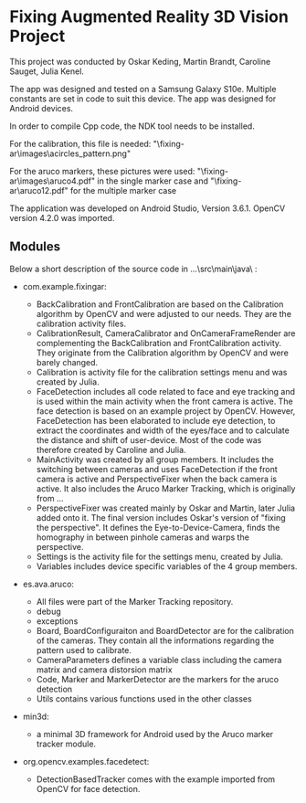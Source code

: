 # Fixing Augmented Reality 3D Vision Project

This project was conducted by Oskar Keding, Martin Brandt, Caroline Sauget, Julia Kenel.

The app was designed and tested on a Samsung Galaxy S10e. Multiple constants are set in code to suit this device. The app was designed for Android devices.

In order to compile Cpp code, the NDK tool needs to be installed.

For the calibration, this file is needed: "\fixing-ar\images\acircles_pattern.png"

For the aruco markers, these pictures were used: "\fixing-ar\images\aruco4.pdf" in the single marker case
and "\fixing-ar\aruco12.pdf" for the multiple marker case

The application was developed on Android Studio, Version 3.6.1. OpenCV version 4.2.0 was imported. 

## Modules

Below a short description of the source code in ...\src\main\java\ :
- com.example.fixingar:
	- BackCalibration and FrontCalibration are based on the Calibration algorithm by OpenCV and
	 were adjusted to our needs. They are the calibration activity files.
	- CalibrationResult, CameraCalibrator and OnCameraFrameRender are complementing the BackCalibration
	 and FrontCalibration activity. They originate from the Calibration algorithm by OpenCV and were barely changed.
	- Calibration is activity file for the calibration settings menu and was created by Julia.
	- FaceDetection includes all code related to face and eye tracking and is used within the main
	 activity when the front camera is active. The face detection is based on an example project by
	 OpenCV. However, FaceDetection has been elaborated to include eye detection, to extract the 
	 coordinates and width of the eyes/face and to calculate the distance and shift of user-device. Most
	 of the code was therefore created by Caroline and Julia.
	- MainActivity was created by all group members. It includes the switching between cameras and uses
	 FaceDetection if the front camera is active and PerspectiveFixer when the back camera is active. It
	 also includes the Aruco Marker Tracking, which is originally from ...
	- PerspectiveFixer was created mainly by Oskar and Martin, later Julia added onto it. The final version
	 includes Oskar's version of "fixing the perspective". It defines the Eye-to-Device-Camera, finds
	 the homography in between pinhole cameras and warps the perspective.
	- Settings is the activity file for the settings menu, created by Julia.
	- Variables includes device specific variables of the 4 group members.

- es.ava.aruco:
	- All files were part of the Marker Tracking repository.
	- debug
	- exceptions
	- Board, BoardConfiguraiton and BoardDetector are for the calibration of the cameras. They contain all the
	informations regarding the pattern used to calibrate.
	- CameraParameters defines a variable class including the camera matrix and camera distorsion matrix
	- Code, Marker and MarkerDetector are the markers for the aruco detection
	- Utils contains various functions used in the other classes

- min3d: 
 	- a minimal 3D framework for Android used by the Aruco marker tracker module.

- org.opencv.examples.facedetect:
	- DetectionBasedTracker comes with the example imported from OpenCV for face detection.


